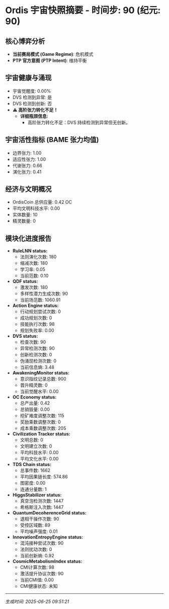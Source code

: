 # Ordis 宇宙快照摘要 - 时间步: 90 (纪元: 90)

## 核心博弈分析
- **当前赛局模式 (Game Regime)**: 危机模式
- **PTP 官方意图 (PTP Intent)**: 维持平衡

## 宇宙健康与涌现
- 宇宙觉醒度: 0.00%
- DVS 检测到异常: 是
- DVS 检测到创新: 否
- **⚠️ 高阶张力转化不足！**
  - **详细瓶颈信息:**
    - 高阶张力转化不足：DVS 持续检测到异常但无创新。

## 宇宙活性指标 (BAME 张力均值)
- 边界张力: 1.00
- 适应性张力: 1.00
- 代谢张力: 0.66
- 演化张力: 0.41

## 经济与文明概况
- OrdisCoin 总供应量: 0.42 OC
- 平均文明科技水平: 0.00
- 实体数量: 10
- 精灵数量: 0

## 模块化进度报告
- **RuleLNN status:**
  - 法则演化次数: 180
  - 缩减次数: 180
  - 学习率: 0.05
  - 当前范数: 0.10
- **QDF status:**
  - 激发次数: 180
  - 多样性潜力生成次数: 90
  - 当前场范数: 1060.91
- **Action Engine status:**
  - 行动规划尝试次数: 0
  - 成功规划次数: 0
  - 技能执行次数: 98
  - 规划失败率: 0.00
- **DVS status:**
  - 检查次数: 90
  - 异常检测次数: 90
  - 创新检测次数: 0
  - 伪涌现检测次数: 0
  - 当前信息熵: 3.48
- **AwakeningMonitor status:**
  - 意识指纹记录总数: 900
  - 晋升精灵数: 0
  - 当前觉醒水平: 0.00
- **OC Economy status:**
  - 总产出量: 0.42
  - 总销毁量: 0.00
  - 挖矿难度调整次数: 115
  - 奖励乘数调整次数: 0
  - 成本乘数调整次数: 205
- **Civilization Tracker status:**
  - 文明总数: 0
  - 文明建立次数: 0
  - 平均科技水平: 0.00
  - 平均文化水平: 0.00
- **TDS Chain status:**
  - 总事件数: 1662
  - 平均因果链长度: 574.86
  - 图密度: 0.00
  - 连通分量数: 1
- **HiggsStabilizer status:**
  - 真空泡检测次数: 1447
  - 希格斯注入次数: 1447
- **QuantumDecoherenceGrid status:**
  - 退相干操作次数: 90
  - 受控区域数: 89
  - 平均噪声强度: 0.01
- **InnovationEntropyEngine status:**
  - 混沌接种尝试次数: 90
  - 法则扰动次数: 0
  - 当前创新熵: 0.92
- **CosmicMetabolismIndex status:**
  - CMI计算次数: 98
  - 激活提升协议次数: 90
  - 当前CMI值: 0.00
  - CMI健康状态: 未知

---
*生成时间: 2025-06-25 09:51:21*
